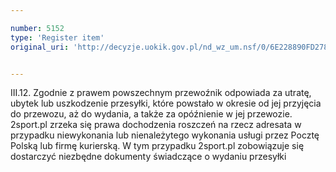 ```yaml
---

number: 5152
type: 'Register item'
original_uri: 'http://decyzje.uokik.gov.pl/nd_wz_um.nsf/0/6E228890FD27831AC1257BC0003EAAA8?OpenDocument'


---
```


III.12. Zgodnie z prawem powszechnym przewoźnik odpowiada za utratę, ubytek lub uszkodzenie przesyłki, które powstało w okresie od jej przyjęcia do przewozu, aż do wydania, a także za opóźnienie w jej przewozie. 2sport.pl zrzeka się prawa dochodzenia roszczeń na rzecz adresata w przypadku niewykonania lub nienależytego wykonania usługi przez Pocztę Polską lub firmę kurierską. W tym przypadku 2sport.pl zobowiązuje się dostarczyć niezbędne dokumenty świadczące o wydaniu przesyłki
